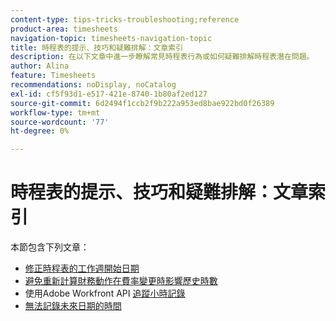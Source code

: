 ```yaml
---
content-type: tips-tricks-troubleshooting;reference
product-area: timesheets
navigation-topic: timesheets-navigation-topic
title: 時程表的提示、技巧和疑難排解：文章索引
description: 在以下文章中進一步瞭解常見時程表行為或如何疑難排解時程表潛在問題。
author: Alina
feature: Timesheets
recommendations: noDisplay, noCatalog
exl-id: cf5f93d1-e517-421e-8740-1b80af2ed127
source-git-commit: 6d2494f1ccb2f9b222a953ed8bae922bd0f26389
workflow-type: tm+mt
source-wordcount: '77'
ht-degree: 0%

---
```


# 時程表的提示、技巧和疑難排解：文章索引

本節包含下列文章：

* [修正時程表的工作週開始日期](../../timesheets/tips-tricks-and-troubleshooting/correct-start-day-of-work-week.md)
* [避免重新計算財務動作在費率變更時影響歷史時數](../../timesheets/tips-tricks-and-troubleshooting/prevent-recalculate-finance-action.md)
* 使用Adobe Workfront API [追蹤小時記錄](../../timesheets/tips-tricks-and-troubleshooting/track-hour-records-with-wfapi.md)
* [無法記錄未來日期的時間](../../timesheets/tips-tricks-and-troubleshooting/unable-to-log-time-future-dates.md)
